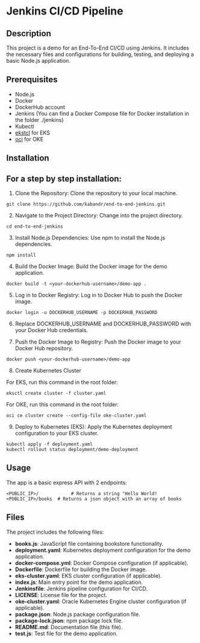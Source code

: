 # Jenkins CI/CD Pipeline

## Description

This project is a demo for an End-To-End CI/CD using Jenkins. It includes the necessary files and configurations for building, testing, and deploying a basic Node.js application.

## Prerequisites

- Node.js
- Docker
- DockerHub account
- Jenkins (You can find a Docker Compose file for Docker installation in the folder ./jenkins)
- Kubectl
- [ekstcl](https://eksctl.io/getting-started/) for EKS
- [oci](https://docs.oracle.com/en-us/iaas/Content/API/SDKDocs/cliinstall.htm) for OKE


## Installation

## For a step by step installation:

1. Clone the Repository: Clone the repository to your local machine.

```
git clone https://github.com/kabandr/end-to-end-jenkins.git
```

2. Navigate to the Project Directory: Change into the project directory.
```
cd end-to-end-jenkins
```
3. Install Node.js Dependencies: Use npm to install the Node.js dependencies.

```
npm install
```

4. Build the Docker Image: Build the Docker image for the demo application.
```
docker build -t <your-dockerhub-username>/demo-app .
```

5. Log in to Docker Registry: Log in to Docker Hub to push the Docker image.
```
docker login -u DOCKERHUB_USERNAME -p DOCKERHUB_PASSWORD
```

6. Replace DOCKERHUB_USERNAME and DOCKERHUB_PASSWORD with your Docker Hub credentials.


7. Push the Docker Image to Registry: Push the Docker image to your Docker Hub repository.

```
docker push <your-dockerhub-username>/demo-app
```

8. Create Kubernetes Cluster

For EKS, run this command in the root folder:

```
eksctl create cluster -f cluster.yaml
```

For OKE, run this command in the root folder:

```
oci ce cluster create --config-file oke-cluster.yaml
```

9. Deploy to Kubernetes (EKS): Apply the Kubernetes deployment configuration to your EKS cluster.

```
kubectl apply -f deployment.yaml
kubectl rollout status deployment/demo-deployment
```
## Usage

The app is a basic express API with 2 endpoints:

```
<PUBLIC_IP>/            # Returns a string "Hello World!
<PUBLIC_IP>/books  # Returns a json object with an array of books
```

## Files

The project includes the following files:

- **books.js**: JavaScript file containing bookstore functionality.
- **deployment.yaml**: Kubernetes deployment configuration for the demo application.
- **docker-compose.yml**: Docker Compose configuration (if applicable).
- **Dockerfile**: Dockerfile for building the Docker image.
- **eks-cluster.yaml**: EKS cluster configuration (if applicable).
- **index.js**: Main entry point for the demo application.
- **Jenkinsfile**: Jenkins pipeline configuration for CI/CD.
- **LICENSE**: License file for the project.
- **oke-cluster.yaml**: Oracle Kubernetes Engine cluster configuration (if applicable).
- **package.json**: Node.js package configuration file.
- **package-lock.json**: npm package lock file.
- **README.md**: Documentation file (this file).
- **test.js**: Test file for the demo application.